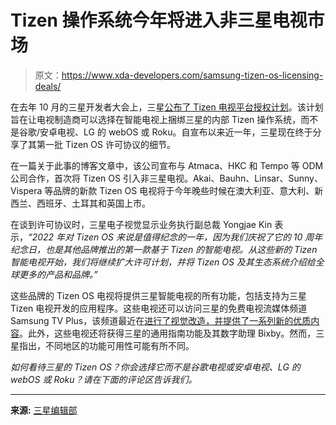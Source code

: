 # Tizen 操作系统今年将进入非三星电视市场

> 原文：<https://www.xda-developers.com/samsung-tizen-os-licensing-deals/>

在去年 10 月的三星开发者大会上，三星[公布了 Tizen 电视平台授权计划](https://www.xda-developers.com/samsung-licensing-tizen-os/)。该计划旨在让电视制造商可以选择在智能电视上捆绑三星的内部 Tizen 操作系统，而不是谷歌/安卓电视、LG 的 webOS 或 Roku。自宣布以来近一年，三星现在终于分享了其第一批 Tizen OS 许可协议的细节。

在一篇关于此事的博客文章中，该公司宣布与 Atmaca、HKC 和 Tempo 等 ODM 公司合作，首次将 Tizen OS 引入非三星电视。Akai、Bauhn、Linsar、Sunny、Vispera 等品牌的新款 Tizen OS 电视将于今年晚些时候在澳大利亚、意大利、新西兰、西班牙、土耳其和英国上市。

在谈到许可协议时，三星电子视觉显示业务执行副总裁 Yongjae Kin 表示，*“2022 年对 Tizen OS 来说是值得纪念的一年，因为我们庆祝了它的 10 周年纪念日，也是其他品牌推出的第一款基于 Tizen 的智能电视。从这些新的 Tizen 智能电视开始，我们将继续扩大许可计划，并将 Tizen OS 及其生态系统介绍给全球更多的产品和品牌。”*

这些品牌的 Tizen OS 电视将提供三星智能电视的所有功能，包括支持为三星 Tizen 电视开发的应用程序。这些电视还可以访问三星的免费电视流媒体频道 Samsung TV Plus，该频道最近在[进行了视觉改造，并提供了一系列新的优质内容](https://www.xda-developers.com/samsung-tv-plus-update/)。此外，这些电视还将获得三星的通用指南功能及其数字助理 Bixby。然而，三星指出，不同地区的功能可用性可能有所不同。

*如何看待三星的 Tizen OS？你会选择它而不是谷歌电视或安卓电视、LG 的 webOS 或 Roku？请在下面的评论区告诉我们。*

* * *

**来源:** [三星编辑部](https://news.samsung.com/global/samsung-tizen-os-expands-its-global-presence-with-new-licensing-partnerships?utm_source=rss&utm_medium=direct)